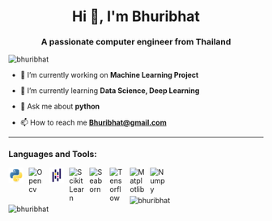 <!-- ![MasterHead](https://media3.giphy.com/media/qgQUggAC3Pfv687qPC/giphy.gif?cid=790b76114c4f88de8404cc952084c621f491601da9505fda&rid=giphy.gif&ct=g) -->
<h1 align="center">Hi 👋, I'm Bhuribhat</h1>
<h3 align="center">A passionate computer engineer from Thailand</h3>
<!-- <img align="right" alt="Coding" width="400" src="https://media3.giphy.com/media/qgQUggAC3Pfv687qPC/giphy.gif?cid=790b76114c4f88de8404cc952084c621f491601da9505fda&rid=giphy.gif&ct=g"> -->


<p align="left"> <img src="https://komarev.com/ghpvc/?username=bhuribhat&label=Profile%20views&color=0e75b6&style=flat" alt="bhuribhat" /> </p>

- 🔭 I’m currently working on **Machine Learning Project**

- 🌱 I’m currently learning **Data Science, Deep Learning**

- 💬 Ask me about **python**

- 📫 How to reach me **Bhuribhat@gmail.com**

---

<h3 align="left">Languages and Tools:</h3>
<img align="left" alt="Python" width="30px" style="padding-right:10px;" src="https://raw.githubusercontent.com/devicons/devicon/master/icons/python/python-original.svg"/>
<img align="left" alt="Opencv" width="30px" style="padding-right:10px;" src="https://www.vectorlogo.zone/logos/opencv/opencv-icon.svg" />
<img align="left" alt="Pandas" width="30px" style="padding-right:10px;" src="https://raw.githubusercontent.com/devicons/devicon/2ae2a900d2f041da66e950e4d48052658d850630/icons/pandas/pandas-original.svg" />
<img align="left" alt="ScikitLearn" width="30px" style="padding-right:10px;" src="https://upload.wikimedia.org/wikipedia/commons/0/05/Scikit_learn_logo_small.svg" />
<img align="left" alt="Seaborn" width="30px" style="padding-right:10px;" src="https://seaborn.pydata.org/_images/logo-mark-lightbg.svg" />
<img align="left" alt="Tensorflow" width="30px" style="padding-right:10px;" src="https://www.vectorlogo.zone/logos/tensorflow/tensorflow-icon.svg" />
<img align="left" alt="Matplotlib" width="30px" style="padding-right:10px;" src="https://upload.wikimedia.org/wikipedia/commons/thumb/0/01/Created_with_Matplotlib-logo.svg/1024px-Created_with_Matplotlib-logo.svg.png" />
<img align="left" alt="Numpy" width="30px" style="padding-right:10px;" src="https://seeklogo.com/images/N/numpy-logo-479C24EC79-seeklogo.com.png" />
<br />

#

<img align="left" width="47%" src="https://github-readme-stats-git-masterrstaa-rickstaa.vercel.app/api?username=bhuribhat&show_icons=true&locale=en&theme=tokyonight" alt="bhuribhat" />
<img align="left" width="47%" src="https://github-readme-streak-stats.herokuapp.com/?user=bhuribhat&&theme=tokyonight" alt="bhuribhat" />

<!-- <p><img align="right" src="https://github-readme-stats.vercel.app/api/top-langs?username=bhuribhat&show_icons=true&locale=en&layout=compact&theme=tokyonight" alt="bhuribhat" /></p> -->
